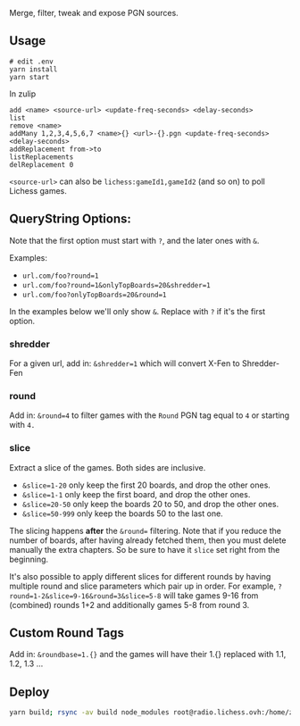 Merge, filter, tweak and expose PGN sources.

## Usage

```
# edit .env
yarn install
yarn start
```

In zulip

```
add <name> <source-url> <update-freq-seconds> <delay-seconds>
list
remove <name>
addMany 1,2,3,4,5,6,7 <name>{} <url>-{}.pgn <update-freq-seconds> <delay-seconds>
addReplacement from->to
listReplacements
delReplacement 0
```

`<source-url>` can also be `lichess:gameId1,gameId2` (and so on) to poll Lichess games.

## QueryString Options:

Note that the first option must start with `?`, and the later ones with `&`.

Examples:

- `url.com/foo?round=1`
- `url.com/foo?round=1&onlyTopBoards=20&shredder=1`
- `url.com/foo?onlyTopBoards=20&round=1`

In the examples below we'll only show `&`. Replace with `?` if it's the first option.

### shredder

For a given url, add in: `&shredder=1` which will convert X-Fen to Shredder-Fen

### round

Add in: `&round=4` to filter games with the `Round` PGN tag equal to `4` or starting with `4.`

### slice

Extract a slice of the games. Both sides are inclusive.

- `&slice=1-20` only keep the first 20 boards, and drop the other ones.
- `&slice=1-1` only keep the first board, and drop the other ones.
- `&slice=20-50` only keep the boards 20 to 50, and drop the other ones.
- `&slice=50-999` only keep the boards 50 to the last one.

The slicing happens **after** the `&round=` filtering.
Note that if you reduce the number of boards, after having already fetched them, then you must delete manually the extra chapters.
So be sure to have it `slice` set right from the beginning.

It's also possible to apply different slices for different rounds by having multiple round and slice parameters which pair up in order. For example, `?round=1-2&slice=9-16&round=3&slice=5-8` will take games 9-16 from (combined) rounds 1+2 and additionally games 5-8 from round 3.

## Custom Round Tags

Add in: `&roundbase=1.{}` and the games will have their 1.{}
replaced with 1.1, 1.2, 1.3 ...

## Deploy

```sh
yarn build; rsync -av build node_modules root@radio.lichess.ovh:/home/zulip-pgn-mule/; ssh root@radio.lichess.ovh "systemctl restart zulip-pgn-mule"
```
